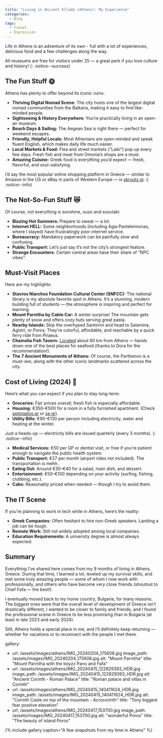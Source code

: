 ```yaml
---
title: "Living in Ancient Ellada (Athens): My Experience"
categories:
  - Blog
tags:
  - Travel
  - Expression
--- 
```

Life in Athens is an adventure of its own - full with a lot of experiences, delicious food and a few challenges along the way.

All museums are free for visitors under 25 — a great perk if you love culture and history!
{: .notice--success}

## The Fun Stuff 🌞
Athens has plenty to offer beyond its iconic ruins:
- **Thriving Digital Nomad Scene:** The city hosts one of the largest digital nomad communities from the Balkans, making it easy to find like-minded people.
- **Sightseeing & History Everywhere:** You’re practically living in an open-air museum.
- **Beach Days & Sailing:** The Aegean Sea is right there — perfect for weekend escapes.
- **Friendly, Helpful Locals:** Most Athenians are open-minded and speak fluent English, which makes daily life much easier.
- **Local Markets & Food:** Flea and street markets (“Laiki”) pop up every few days. Fresh fish and meat from Omonia’s shops are a must.
- **Amazing Cuisine:** Greek food is everything you’d expect — fresh, flavorful, and soul-satisfying.

I’d say the most popular online shopping platform in Greece — similar to Amazon in the US or eBay in parts of Western Europe — is [skroutz.gr](https://skroutz.gr).
{: .notice--info}

## The Not-So-Fun Stuff 😿

Of course, not everything is sunshine, ouzo and souvlaki:

-   **Blazing Hot Summers:** Prepare to sweat — a lot.
-   **Internet HELL:** Some neighborhoods (including Agia Panteleimonas, where I stayed) have frustratingly poor internet service.
-   **Bureaucracy:** Mandatory paperwork can be painfully slow and confusing.
-   **Public Transport:** Let’s just say it’s not the city’s strongest feature.
-   **Strange Encounters:** Certain central areas have their share of “NPC vibes”.

## Must-Visit Places

Here are my highlights:

-   **Stavros Niarchos Foundation Cultural Center (SNFCC):** The national library is my absolute favorite spot in Athens. It’s a stunning, modern building full of students — the atmosphere is inspiring and perfect for learning.
-   **Mount Parnitha by Cable Car:** A winter surprise! The mountain gets plenty of snow and offers cozy huts serving great pasta.
-   **Nearby Islands:** Skip the overhyped Santorini and head to Salamina, Agistri, or Poros. They’re colorful, affordable, and reachable by a quick ferry ride from Piraeus.
-   **Chamolia Fish Tavern:** [Located](https://www.openstreetmap.org/search?lat=37.920876&lon=24.027695&zoom=18#map=18/37.920878/24.027695&layers=CN) about 60 km from Athens — hands down one of the best places for seafood (thanks to Dora for the recommendation!).
-   **The 7 Ancient Monuments of Athens:** Of course, the Parthenon is a must-see, along with the other iconic landmarks scattered across the city.

## Cost of Living (2024) 💸

Here’s what you can expect if you plan to stay long-term:

-   **Groceries:** Fair prices overall; fresh fish is especially affordable.
-   **Housing:** €350–€500 for a room in a fully furnished apartment. (Check [spitogatos.gr](https://spitogatos.gr) or [xe.gr](https://xe.gr)).
-   **Utility Bills:** €90-€130 per person including electricity, water and heating at the winter. 

Just a heads-up — electricity bills are issued quarterly (every 3 months).
{: .notice--info}

-   **Medical Services:** €50 per GP or dentist visit, or free if you’re patient enough to navigate the public health system.
-   **Public Transport:** €27 per month (airport rides not included). The transportation is mehh.
-   **Eating Out:** Around €30–€40 for a salad, main dish, and dessert.
-   **Entertainment:** €50–€100 depending on your activity (surfing, fishing, clubbing, etc.).
-   **Cabs:** Reasonably priced when needed — though I try to avoid them.

## The IT Scene

If you’re planning to work in tech while in Athens, here’s the reality:
-   **Greek Companies:** Often hesitant to hire non-Greek speakers. Landing a job can be tough.
-   **Remote Work:** Still not widely adopted among local companies.
-   **Education Requirements:** A university degree is almost always expected.

## Summary

Everything I’ve shared here comes from my 9 months of living in Athens, Greece. During that time, I learned a lot, leveled up my survival skills, and met some truly amazing people — some of whom I now work with professionally, and others who have become very close friends (shoutout to Chief Fafa — the best!).

I eventually moved back to my home country, Bulgaria, for many reasons. The biggest ones were that the overall level of development of Greece isn’t drastically different, I wanted to be closer to family and friends, and I found the professional scene in Greece to be less promising than in Bulgaria (at least in late 2023 and early 2024).

Still, Athens holds a special place in me, and I’ll definitely keep returning — whether for vacations or to reconnect with the  people I met there.

gallery:
  - url: /assets/images/athens/IMG_20240204_175608.jpg
    image_path: /assets/images/IMG_20240204_175608.jpg
    alt: "Mount Parnitha"
    title: "Mount Parnitha with the boyzz Pano and Fafa"
  - url: /assets/images/athens/IMG_20240415_122829393_HDR.jpg
    image_path: /assets/images/IMG_20240415_122829393_HDR.jpg
    alt: "Ancient Corinth - Roman Palace"
    title: "Roman palace and villas in Corinth"
  - url: /assets/images/athens/IMG_20240415_140411624_HDR.jpg
    image_path: /assets/images/IMG_20240415_140411624_HDR.jpg
    alt: "Corinth Caste on top of the mountain - Acrocorinth"
    title: "Tony biggest fear positive elevation"
  - url: /assets/images/athens/IMG_20240417_153700.jpg
    image_path: /assets/images/IMG_20240417_153700.jpg
    alt: "wonderful Poros"
    title: "The beauty of island Poros"

{% include gallery caption="A few snapshots from my time in Athens" %}
